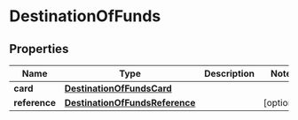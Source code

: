 # DestinationOfFunds

## Properties
Name | Type | Description | Notes
------------ | ------------- | ------------- | -------------
**card** | [**DestinationOfFundsCard**](DestinationOfFundsCard.md) |  | 
**reference** | [**DestinationOfFundsReference**](DestinationOfFundsReference.md) |  |  [optional]
